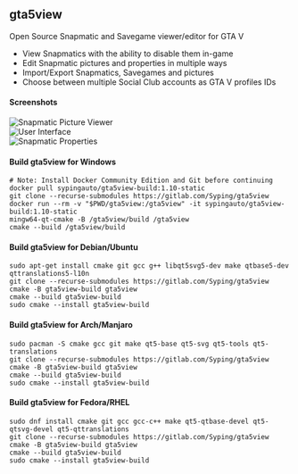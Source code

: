 ## gta5view
Open Source Snapmatic and Savegame viewer/editor for GTA V

- View Snapmatics with the ability to disable them in-game
- Edit Snapmatic pictures and properties in multiple ways
- Import/Export Snapmatics, Savegames and pictures
- Choose between multiple Social Club accounts as GTA V profiles IDs

#### Screenshots
![Snapmatic Picture Viewer](res/src/picture.png)  
![User Interface](res/src/mainui.png)  
![Snapmatic Properties](res/src/prop.png)

#### Build gta5view for Windows

    # Note: Install Docker Community Edition and Git before continuing
    docker pull sypingauto/gta5view-build:1.10-static
    git clone --recurse-submodules https://gitlab.com/Syping/gta5view
    docker run --rm -v "$PWD/gta5view:/gta5view" -it sypingauto/gta5view-build:1.10-static
    mingw64-qt-cmake -B /gta5view/build /gta5view
    cmake --build /gta5view/build

#### Build gta5view for Debian/Ubuntu

    sudo apt-get install cmake git gcc g++ libqt5svg5-dev make qtbase5-dev qttranslations5-l10n
    git clone --recurse-submodules https://gitlab.com/Syping/gta5view
    cmake -B gta5view-build gta5view
    cmake --build gta5view-build
    sudo cmake --install gta5view-build

#### Build gta5view for Arch/Manjaro

    sudo pacman -S cmake gcc git make qt5-base qt5-svg qt5-tools qt5-translations
    git clone --recurse-submodules https://gitlab.com/Syping/gta5view
    cmake -B gta5view-build gta5view
    cmake --build gta5view-build
    sudo cmake --install gta5view-build

#### Build gta5view for Fedora/RHEL

    sudo dnf install cmake git gcc gcc-c++ make qt5-qtbase-devel qt5-qtsvg-devel qt5-qttranslations
    git clone --recurse-submodules https://gitlab.com/Syping/gta5view
    cmake -B gta5view-build gta5view
    cmake --build gta5view-build
    sudo cmake --install gta5view-build

